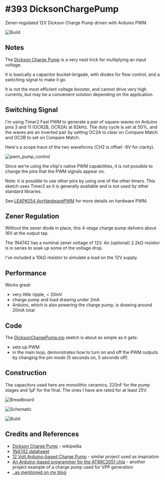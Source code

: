 # #393 DicksonChargePump

Zener-regulated 12V Dickson Charge Pump driven with Arduino PWM.

![Build](./assets/DicksonChargePump_build.jpg?raw=true)

## Notes

The [Dickson Charge Pump](https://en.wikipedia.org/wiki/Voltage_multiplier#Dickson_charge_pump) is a very neat trick for multiplying an input voltage.

It is basically a capacitor bucket-brigade, with diodes for flow control, and a switching signal to make it go.

It is not the most efficient voltage booster, and cannot drive very high currents, but may be a convenient
solution depending on the application.

## Switching Signal

I'm using Timer2 Fast PWM to generate a pair of square-waves on Arduino pins 3 and 11 (OCR2B, OCR2A) at 62kHz.
The duty cycle is set at 50%, and the waves are an inverted pair by setting
OC2A to clear on Compare Match and OC2B to set on Compare Match.

Here's a scope trace of the two waveforms (CH2 is offset -6V for clarity).

![pwm_pump_control](./assets/pwm_pump_control.gif?raw=true)

Since we're using the chip's native PWM capabilities, it is not possible
to change the pins that the PWM signals appear on.

Note: it is possible to use other pins by using one of the other timers.
This sketch uses Timer2 as it is generally available and is not used by other standard libraries.

See [LEAP#254 AvrHardwarePWM](../AvrHardwarePWM) for more details on hardware PWM.

## Zener Regulation

Without the zener diode in place, this 4-stage charge pump delivers about 16V at the output tap.

The 1N4742 has a nominal zener voltage of 12V. An (optional) 2.2kΩ resistor is in series to soak up some of the voltage drop.

I've included a 10kΩ resistor to simulate a load on the 12V supply.

## Performance

Works great:

* very little ripple, < 20mV
* charge pump and load drawing under 2mA
* Arduino, which is also powering the charge pump, is drawing around 20mA total

## Code

The [DicksonChargePump.ino](./DicksonChargePump.ino) sketch is about as simple as it gets:

* sets up PWM
* in the main loop, demonstrates how to turn on and off the PWM outputs by changing the pin mode (5 seconds on, 5 seconds off)


## Construction

The capacitors used here are monolithic ceramics, 220nF for the pump stages and 1µF for the final.
The ones I have are rated for at least 25V.

![Breadboard](./assets/DicksonChargePump_bb.jpg?raw=true)

![Schematic](./assets/DicksonChargePump_schematic.jpg?raw=true)

![Build](./assets/DicksonChargePump_build.jpg?raw=true)

## Credits and References
* [Dickson Charge Pump](https://en.wikipedia.org/wiki/Voltage_multiplier#Dickson_charge_pump) - wikipedia
* [1N4742 datahseet](https://www.futurlec.com/Diodes/1N4742.shtml)
* [12 Volt Arduino-based Charge Pump](https://sites.google.com/site/wayneholder/12-volt-charge-pump) - similar project used as inspiration
* [An Arduino-based programmer for the AT89C2051 chip](http://ceptimus.co.uk/?p=216) - another project example of a charge pump used for VPP generation
* [..as mentioned on my blog](https://blog.tardate.com/2018/06/leap393-dickson-charge-pump.html)
